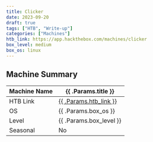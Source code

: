 ```yaml
---
title: Clicker
date: 2023-09-20
draft: true
tags: ["HTB", "Write-up"]
categories: ["Machines"]
htb_link: https://app.hackthebox.com/machines/clicker
box_level: medium
box_os: linux
---
```


## Machine Summary

<table>
  <thead>
    <tr>
      <th>Machine Name</th>
      <th>{{ .Params.title }}</th>
    </tr>
  </thead>
  <tbody>
    <tr>
      <td>HTB Link</td>
      <td><a href="{{ .Params.htb_link }}">{{ .Params.htb_link }}</a></td>
    </tr>
    <tr>
      <td>OS</td>
      <td>{{ .Params.box_os }}</td>
    </tr>
    <tr>
      <td>Level</td>
      <td>{{ .Params.box_level }}</td>
    </tr>
    <tr>
      <td>Seasonal</td>
      <td>No</td>
    </tr>
  </tbody>
</table>
